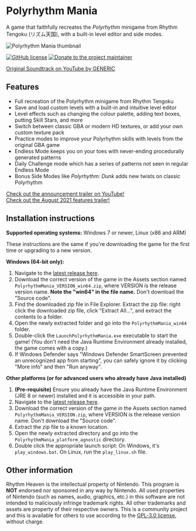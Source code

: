 # Polyrhythm Mania
A game that faithfully recreates the *Polyrhythm* minigame from Rhythm Tengoku (リズム天国), with a 
built-in level editor and side modes.

![Polyrhythm Mania thumbnail](https://cdn.discordapp.com/attachments/306231796369195020/879243807206539264/unknown.png)


[![GitHub license](https://img.shields.io/github/license/chrislo27/PolyrhythmMania.svg)](https://github.com/chrislo27/PolyrhythmMania/blob/dev/LICENSE.txt)
[![Donate to the project maintainer](https://img.shields.io/badge/Donate-PayPal-blue.svg?logo=paypal)](https://www.paypal.com/donate?hosted_button_id=9JLGHKZNWLLQ8)

[Original Soundtrack on YouTube by GENERIC](https://www.youtube.com/playlist?list=PLt_3dgnFrUPwcA6SdTfi0RapEBdQV64v_)

## Features
* Full recreation of the Polyrhythm minigame from Rhythm Tengoku
* Save and load custom levels with a built-in and intuitive level editor
* Level effects such as changing the colour palette, adding text boxes, putting Skill Stars, and more
* Switch between classic GBA or modern HD textures, or add your own custom texture pack
* Practice modes to improve your Polyrhythm skills with levels from the original GBA game
* Endless Mode keeps you on your toes with never-ending procedurally generated patterns
* Daily Challenge mode which has a series of patterns not seen in regular Endless Mode
* Bonus Side Modes like _Polyrhythm: Dunk_ adds new twists on classic Polyrhythm

[Check out the announcement trailer on YouTube!](https://www.youtube.com/watch?v=A3ZUBIy_MAQ)  
[Check out the August 2021 features trailer!](https://www.youtube.com/watch?v=k9PtPI1-tDo)

## Installation instructions
**Supported operating systems:** Windows 7 or newer, Linux (x86 and ARM)

These instructions are the same if you're downloading the game for the first time or upgrading to a new version.

__Windows (64-bit only):__
1. Navigate to the [latest release here](https://github.com/chrislo27/PolyrhythmMania/releases/latest).
2. Download the correct version of the game in the Assets section named `PolyrhythmMania_VERSION_win64.zip`, where VERSION is the release version name. **Note the "win64" in the file name.** Don't download the "Source code".
3. Find the downloaded zip file in File Explorer. Extract the zip file: right click the downloaded zip file, click "Extract All...", and extract the contents to a folder.
4. Open the newly extracted folder and go into the `PolyrhythmMania_win64` folder.
5. Double-click the `LaunchPolyrhythmMania.exe` executable to start the game! (You don't need the Java Runtime Environment already installed, the game comes with a copy.)
6. If Windows Defender says "Windows Defender SmartScreen prevented an unrecognized app from starting", you can safely ignore it by clicking "More info" and then "Run anyway".

__Other platforms (or for advanced users who already have Java installed)__
1. **(Pre-requisite)** Ensure you already have the Java Runtime Environment (JRE 8 or newer) installed and it is accessible in your path.
2. Navigate to the [latest release here](https://github.com/chrislo27/PolyrhythmMania/releases/latest).
3. Download the correct version of the game in the Assets section named `PolyrhythmMania_VERSION.zip`, where VERSION is the release version name. Don't download the "Source code".
4. Extract the zip file to a known location.
5. Open the newly extracted directory and go into the `PolyrhythmMania_platform_agnostic` directory.
6. Double click the appropriate launch script: On Windows, it's `play_windows.bat`. On Linux, run the `play_linux.sh` file.


## Other information
Rhythm Heaven is the intellectual property of Nintendo.
This program is **NOT** endorsed nor sponsored in any way by Nintendo.
All used properties of Nintendo (such as names, audio, graphics, etc.) in this software are not intended to maliciously infringe trademark rights.
All other trademarks and assets are property of their respective owners.
This is a community project and this is available for others to use
according to the [GPL-3.0 license](LICENSE), without charge.
